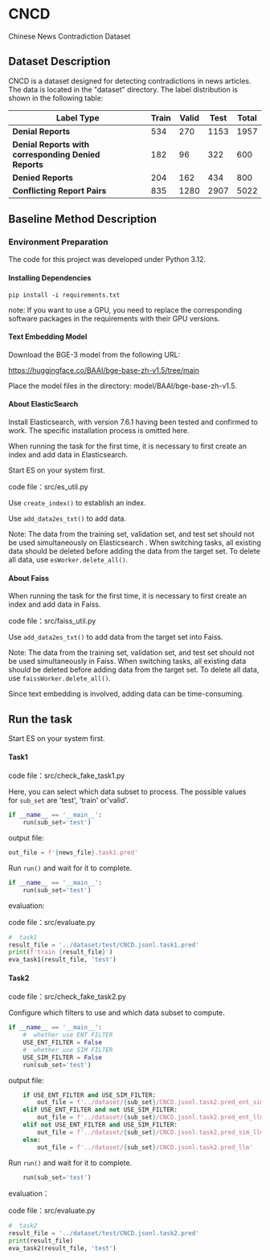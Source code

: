 # CNCD

Chinese News Contradiction Dataset

## Dataset Description

CNCD is a dataset designed for detecting contradictions in news articles. The data is located in the "dataset" directory. The label distribution is shown in the following table:

<style>
</style>

| **Label Type**                                           | **Train** | **Valid** | **Test** | **Total** |
| -------------------------------------------------------- | --------- | --------- | -------- | --------- |
| **Denial Reports**                                       | 534       | 270       | 1153     | 1957      |
| **Denial Reports with corresponding Denied<br> Reports** | 182       | 96        | 322      | 600       |
| **Denied Reports**                                       | 204       | 162       | 434      | 800       |
| **Conflicting Report Pairs**                             | 835       | 1280      | 2907     | 5022      |

## Baseline Method Description

### Environment Preparation

The code for this project was developed under Python 3.12.

#### Installing Dependencies

```shell
pip install -i requirements.txt
```

note: If you want to use a GPU, you need to replace the corresponding software packages in the requirements with their GPU versions.

#### Text Embedding Model

Download the BGE-3 model from the following URL:

https://huggingface.co/BAAI/bge-base-zh-v1.5/tree/main

Place the model files in the directory: model/BAAI/bge-base-zh-v1.5.

#### About ElasticSearch

Install Elasticsearch, with version 7.6.1 having been tested and confirmed to work. The specific installation process is omitted here.

When running the task for the first time, it is necessary to first create an index and add data in Elasticsearch.

Start ES on your system first.

code file：src/es_util.py

Use `create_index()` to establish an index.

Use `add_data2es_txt()` to add data.

Note: The data from the training set, validation set, and test set should not be used simultaneously on Elasticsearch . When switching tasks, all existing data should be deleted before adding the data from the target set. To delete all data, use `esWorker.delete_all()`.

#### About Faiss

When running the task for the first time, it is necessary to first create an index and add data in Faiss.

code file：src/faiss_util.py

Use `add_data2es_txt()` to add data from the target set into Faiss.

Note: The data from the training set, validation set, and test set should not be used simultaneously in Faiss. When switching tasks, all existing data should be deleted before adding data from the target set. To delete all data, use `faissWorker.delete_all()`.

Since text embedding is involved, adding data can be time-consuming.

## Run the task

Start ES on your system first.

#### Task1

code file：src/check_fake_task1.py

Here, you can select which data subset to process. The possible values for `sub_set` are 'test', 'train' or'valid'.

```python
if __name__ == '__main__':
    run(sub_set='test')
```

output file:

```python
out_file = f'{news_file}.task1.pred'
```

Run `run()` and wait for it to complete.

```python
if __name__ == '__main__':
    run(sub_set='test')
```

evaluation:

code file：src/evaluate.py

```python
#  task1    
result_file = '../dataset/test/CNCD.jsonl.task1.pred'    
print(f'train {result_file}')    
eva_task1(result_file, 'test')
```

#### Task2

code file：src/check_fake_task2.py

Configure which filters to use and which data subset to compute.

```python
if __name__ == '__main__':    
    #  whether use ENT FILTER
    USE_ENT_FILTER = False   
    #  whether use SIM FILTER 
    USE_SIM_FILTER = False    
    run(sub_set='test')
```

output file:

```python
    if USE_ENT_FILTER and USE_SIM_FILTER:                                                                             
        out_file = f'../dataset/{sub_set}/CNCD.jsonl.task2.pred_ent_sim_llm'                                          
    elif USE_ENT_FILTER and not USE_SIM_FILTER:                                                                                               
        out_file = f'../dataset/{sub_set}/CNCD.jsonl.task2.pred_ent_llm'                                                                                    
    elif not USE_ENT_FILTER and USE_SIM_FILTER:                                                                                                   
        out_file = f'../dataset/{sub_set}/CNCD.jsonl.task2.pred_sim_llm'                                                                                                
    else:                                                                                                                                                     
        out_file = f'../dataset/{sub_set}/CNCD.jsonl.task2.pred_llm' 
```

Run `run()` and wait for it to complete.

```python
    run(sub_set='test')
```

evaluation：

code file：src/evaluate.py

```python
#  task2    
result_file = '../dataset/test/CNCD.jsonl.task2.pred'    
print(result_file)    
eva_task2(result_file, 'test')
```